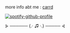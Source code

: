 
more info abt me : [carrd](https://iluvsweetsz.carrd.co)

[![spotify-github-profile](https://spotify-github-profile.kittinanx.com/api/view?uid=31wndxqviy4rsq3773hydgtwkh7a&cover_image=true&theme=default&show_offline=false&background_color=121212&interchange=false)](https://github.com/kittinan/spotify-github-profile)

⊱ ────── {.⋅ ♫ ⋅.} ───── ⊰
